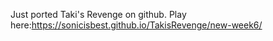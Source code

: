 Just ported Taki's Revenge on github.
Play here:https://sonicisbest.github.io/TakisRevenge/new-week6/

